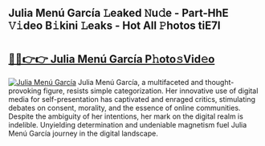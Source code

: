 ## Julia Menú García 𝙻eaked 𝙽u𝚍e - Part-HhE 𝚅𝚒deo B𝚒kini 𝙻eaks - Hot All 𝙿hotos tiE7I

# <h2><a href="http://ld0e059.urlbe.top/?page=Julia+Men%c3%ba+Garc%c3%ada">🔗🔗👉👉 Julia Menú García P𝚑oto𝚜Vid𝚎o</a></h2>

[![Julia Menú García](https://i.imgur.com/eBuTRDB.gif)](http://ld0e059.urlbe.top/?page=Julia+Men%c3%ba+Garc%c3%ada)
Julia Menú García, a multifaceted and thought-provoking figure, resists simple categorization. Her innovative use of digital media for self-presentation has captivated and enraged critics, stimulating debates on consent, morality, and the essence of online communities. Despite the ambiguity of her intentions, her mark on the digital realm is indelible. Unyielding determination and undeniable magnetism fuel Julia Menú García journey in the digital landscape.
